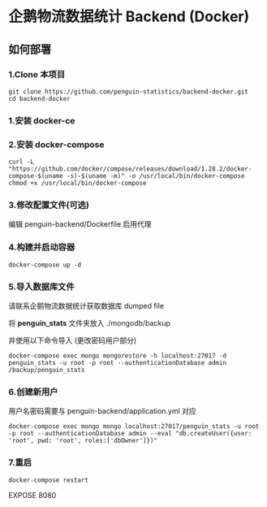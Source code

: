 # 企鹅物流数据统计 Backend (Docker)

## 如何部署

### 1.Clone 本项目

```shell
git clone https://github.com/penguin-statistics/backend-docker.git
cd backend-docker
```



### 1.安装 docker-ce

### 2.安装 docker-compose

```shell
curl -L "https://github.com/docker/compose/releases/download/1.28.2/docker-compose-$(uname -s)-$(uname -m)" -o /usr/local/bin/docker-compose
chmod +x /usr/local/bin/docker-compose
```

### 3.修改配置文件(可选)

编辑 penguin-backend/Dockerfile 启用代理

### 4.构建并启动容器

```shell
docker-compose up -d
```

### 5.导入数据库文件

请联系企鹅物流数据统计获取数据库 dumped file

将 **penguin_stats** 文件夹放入 ./mongodb/backup

并使用以下命令导入 (更改密码用户部分)

```shell
docker-compose exec mongo mongorestore -h localhost:27017 -d penguin_stats -u root -p root --authenticationDatabase admin /backup/penguin_stats
```

### 6.创建新用户

用户名密码需要与 penguin-backend/application.yml 对应

```shell
docker-compose exec mongo mongo localhost:27017/penguin_stats -u root -p root --authenticationDatabase admin --eval "db.createUser({user: 'root', pwd: 'root', roles:['dbOwner']})"
```

### 7.重启

```shell
docker-compose restart
```

EXPOSE 8080
